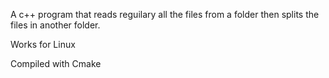 A c++ program that reads reguilary all the files from a folder then splits the files in another folder.

Works for Linux

Compiled with Cmake